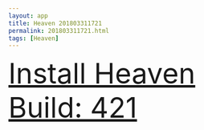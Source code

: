 ```yaml
---
layout: app
title: Heaven 201803311721
permalink: 201803311721.html
tags: [Heaven]
---
```

<div class="pure-g">
    <div class="pure-u-1-1" style="font-size: 4em">
        <a class="pure-button-primary" href="itms-services://?action=download-manifest&url=https%3A%2F%2Flitsungyisigono.github.io%2FTestScript%2Fmanifests%2F201803311721.plist"><i class="fa fa-download" aria-hidden="true"></i>Install Heaven Build: 421</a>
    </div>
</div>